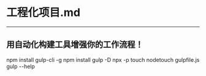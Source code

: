 # 工程化项目.md
---

## 用自动化构建工具增强你的工作流程！
npm install gulp-cli -g
npm install gulp -D
npx -p touch nodetouch gulpfile.js
gulp --help

